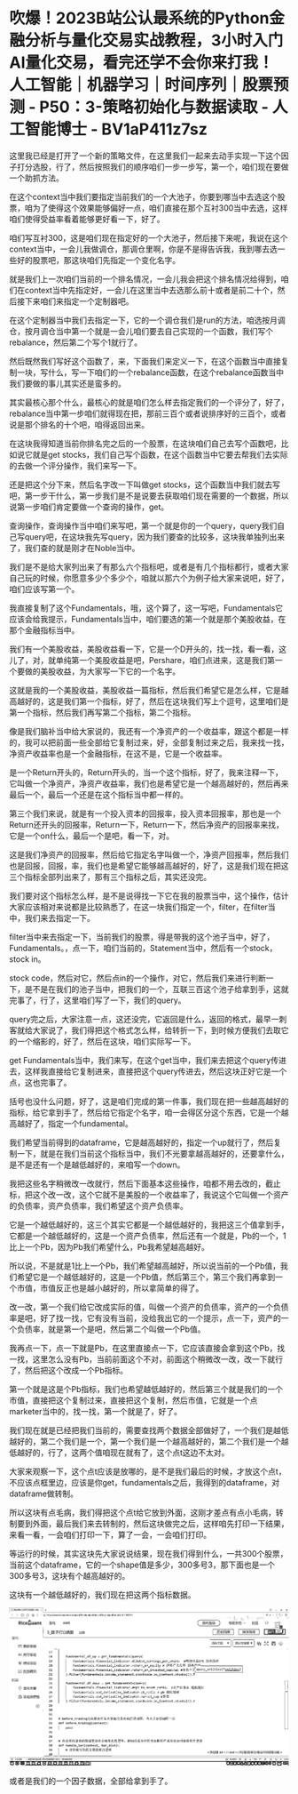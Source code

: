 # 吹爆！2023B站公认最系统的Python金融分析与量化交易实战教程，3小时入门AI量化交易，看完还学不会你来打我！人工智能｜机器学习｜时间序列｜股票预测 - P50：3-策略初始化与数据读取 - 人工智能博士 - BV1aP411z7sz

这里我已经是打开了一个新的策略文件，在这里我们一起来去动手实现一下这个因子打分选股，行了，然后按照我们的顺序咱们一步一步写，第一个，咱们现在要做一个助抓方法。

在这个context当中我们要指定当前我们的一个大池子，你要到哪当中去选这个股票，咱为了使得这个效果能够偏好一点，咱们直接在那个互衬300当中去选，这样咱们使得受益率看着能够更好看一下，好了。

咱们写互衬300，这是咱们现在指定好的一个大池子，然后接下来呢，我说在这个context当中，一会儿我做调仓，那调仓里啊，你是不是得告诉我，我到哪去选一些好的股票吧，那这块咱们先指定一个变化名字。

就是我们上一次咱们当前的一个排名情况，一会儿我会把这个排名情况给得到，咱们在context当中先指定好，一会儿在这里当中去选那么前十或者是前二十个，然后接下来咱们来指定一个定制器吧。

在这个定制器当中我们去指定一下，它的一个调仓我们是run的方法，咱选按月调仓，按月调仓当中第一个就是一会儿咱们要去自己实现的一个函数，我们写个rebalance，然后第二个写个1就行了。

然后既然我们写好这个函数了，来，下面我们来定义一下，在这个函数当中直接复制一块，写什么，写一下咱们的一个rebalance函数，在这个rebalance函数当中我们要做的事儿其实还是蛮多的。

其实最核心那个什么，最核心的就是咱们怎么样去指定我们的一个评分了，好了，rebalance当中第一步咱们就得现在把，那前三百个或者说排序好的三百个，或者说是那个排名的十个吧，咱得返回出来。

在这块我得知道当前你排名完之后的一个股票，在这块咱们自己去写个函数吧，比如说它就是get stocks，我们自己写个函数，在这个函数当中它要去帮我们去实际的去做一个评分操作，我们来写一下。

还是把这个分下来，然后名字改一下叫做get stocks，这个函数当中我们就去写吧，第一步干什么，第一步我们是不是说要去获取咱们现在需要的一个数据，所以说第一步咱们肯定要做一个查询的操作，get。

查询操作，查询操作当中咱们来写吧，第一个就是你的一个query，query我们自己写query吧，在这块我先写query，因为我们要查的比较多，这块我单独列出来了，我们查的就是刚才在Noble当中。

我们是不是给大家列出来了有那么六个指标吧，或者是有几个指标都行，或者大家自己玩的时候，你愿意多少个多少个，咱就以那六个为例子给大家来说吧，好了，咱们应该写第一个。

我直接复制了这个Fundamentals，哦，这个算了，这一写吧，Fundamentals它应该会给我提示，Fundamentals当中，咱们要选的第一个就是那个美股收益，在那个金融指标当中。

我们有一个美股收益，美股收益看一下，它是一个D开头的，找一找，看一看，这儿了，对，就单纯第一个美股收益是吧，Pershare，咱们点进来，这是我们第一个要做的美股收益，为大家写一下它的一个名字。

这就是我的一个美股收益，美股收益一篇指标，然后我们希望它是怎么样，它是越高越好的，这是我们第一个指标，好了，然后在这块我们写上个逗号，这里咱们是第一个指标，然后我们再写第二个指标，第二个指标。

像是我们脑补当中给大家说的，我还有一个净资产的一个收益率，跟这个都是一样的，我可以把前面一些全部给它复制过来，好，全部复制过来之后，我来找一找，净资产收益率也是一个金融指标，在这不是，它是一个收益率。

是一个Return开头的，Return开头的，当一个这个指标，好了，我来注释一下，它叫做一个净资产，净资产收益率，我们也是希望它是一个越高越好的，然后再来最后一个，最后一个还是在这个指标当中都一样的。

第三个我们来说，就是有一个投入资本的回报率，投入资本回报率，那也是一个Return还开头的回报率，Return一下，Return一下，然后净资产的回报率来找，它是一个on什么，最后一个是吧，看一下，对。

这是我们净资产的回报率，然后给它指定名字叫做一个，净资产回报率，然后我们也是回报，回报，率，我们也是希望它能够越高越好的，好了，这是我们现在把这三个指标全部列出来了，那有三个指标之后，其实还没完。

我们要对这个指标怎么样，是不是说得找一下它在我的股票当中，这个操作，估计大家应该相对来说都是比较熟悉了，在这一块我们指定一个，filter，在filter当中，我们来去指定一下。

filter当中来去指定一下，当前我们的股票，得是带我的这个池子当中，好了，Fundamentals。，点一下，咱们当前的，Statement当中，然后有一个stock，stock in。

stock code，然后对它，然后点in的一个操作，对它，然后我们来进行判断一下，是不是在我们的池子当中，把我们的一个，互联三百这个池子给拿到手，这就完事了，行了，这里咱们写了一下，我们的query。

query完之后，大家注意一点，这还没完，它返回是什么，返回的格式，最早一刺客就给大家说了，我们得把这个格式怎么样，给转折一下，到时候方便我们去取它的一个缩影的，好了，然后在这块，咱们实际写一下。

get Fundamentals当中，我们来写，在这个get当中，我们来去把这个query传进去，这样我直接给它复制进来，直接把这个query传进去，然后这块正好它是一个点，这也完事了。

括号也没什么问题，好了，这是咱们完成的第一件事，我们现在把一些越高越好的指标，给它拿到手了，然后给它指定个名字，咱一会得区分这个东西，它是一个越高越好了，指定一个fundamental。

我们希望当前得到的dataframe，它是越高越好的，指定一个up就行了，然后复制一下，就是在我们当前这个指标当中，我们不光要拿越高越好的，还要拿什么，是不是还有一个是越低越好的，来咱写一个down。

我把这些名字稍微改一改就行，然后下面基本这些操作，咱都不用去改的，截止标，把这个改一改，这个它就不是美股的一个收益率了，我说这个它叫做一个资产的负债率，资产负债率，我们希望这个资产负债率。

它是一个越低越好的，这三个其实它都是一个越低越好的，我把这三个值拿到手，它都是一个越低越好的，这是一个资产负债率，然后还有一个就是，Pb的一个，1比上一个Pb，因为Pb我们希望什么，Pb我希望越高越好。

所以说，不是就是1比上一个Pb，我们希望越高越好，所以说当前的一个Pb值，我们希望它是一个越低越好的，这是一个Pb值，然后第三个，第三个我们再拿到一个市值，市值反正也是越小越好的，所以拿简单的得了。

改一改，第一个我们给它改成实际的值，叫做一个资产的负债率，资产的一个负债率是吧，好了找一找，它有没有当前，没给我出它的一个提示，点一下，资产的一个负债率，就是第一个是吧，然后第二个叫做一个Pb值。

我再点一下，点一下就是Pb，在这里直接点一下，它应该直接会拿到这个Pb，找一找，这里怎么没有Pb，当前前面这个不对，前面这个稍微改一改，改一下就行了，然后把这个改成一个Pb指标。

第一个就是这是个Pb指标，我们也希望越低越好的，然后第三个就是我们的一个市值，直接把这个复制过来，直接把这个复制，然后市值，它就是一个点marketer当中的，找一找，第一个就是了，好了。

我们现在就是已经把我们当前的，需要查找两个数据全部做好了，一个我们是越低越好的，第二个我们是一个，第一个我们是一个越高越好的，第二个我们是一个越低越好的，行了，这两个值咱现在就有了，这个点t这边不太对。

大家来观察一下，这个点t应该是放哪的，是不是我们最后的时候，才放这个点t，不应该点框里边，应该是你get，fundamentals之后，我得到的dataframe，对dataframe做转制。

所以这块有点毛病，我们得把这个点t给它放到外面，这刚才差点有点小毛病，转制要到外面，最后我们来去转制的，然后这块做完之后，这样咱先打印一下结果，来看一看，一会咱们打印一下，算了一会，一会咱们打印。

等运行的时候，其实这块先大家说说结果，现在我们得到什么，一共300个股票，当前这个dataframe，它的一个shape值是多少，300多号3，那下面也是一个300多号3，这块有个越高越好的。

这块有一个越低越好的，我们现在把这两个指标数据。

![](img/25ecc4f6195ddcff47d053891d4e1b1f_1.png)

或者是我们的一个因子数据，全部给拿到手了。